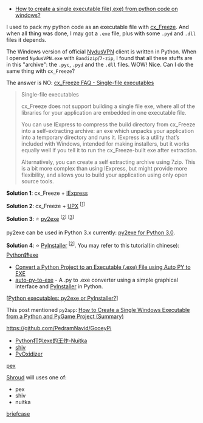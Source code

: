 * [How to create a single executable file(.exe) from python code on windows?](https://github.com/myd7349/Ongoing-Study/issues/4)

I used to pack my python code as an executable file with [cx_Freeze](http://cx-freeze.sourceforge.net/). And when all thing was done, I may got a `.exe` file, plus with some `.pyd` and `.dll` files it depends.

The Windows version of official [NydusVPN](http://www.ny-dus.info/) client is written in Python. When I opened `NydusVPN.exe` with `Bandizip`/`7-zip`, I found that all these stuffs are in this "archive": the `.pyc`, `.pyd` and the `.dll` files. WOW! Nice. Can I do the same thing with `cx_Freeze`?

The answer is NO:
[cx_Freeze FAQ - Single-file executables](http://cx-freeze.readthedocs.org/en/latest/faq.html)

> Single-file executables
> 
> cx_Freeze does not support building a single file exe, where all of the libraries for your application are embedded in one executable file.
> 
> You can use IExpress to compress the build directory from cx_Freeze into a self-extracting archive: an exe which unpacks your application into a temporary directory and runs it. IExpress is a utility that’s included with Windows, intended for making installers, but it works equally well if you tell it to run the cx_Freeze-built exe after extraction.
> 
> Alternatively, you can create a self extracting archive using 7zip. This is a bit more complex than using IExpress, but might provide more flexibility, and allows you to build your application using only open source tools.

**Solution 1**: cx_Freeze + [IExpress](http://en.wikipedia.org/wiki/IExpress)

<p></p>

**Solution 2**: cx_Freeze + [UPX](http://upx.sourceforge.net/) <sup>[[1](http://stackoverflow.com/questions/4999567/cx-freeze-python-single-file)]</sup>

<p></p>

**Solution 3**: :star: [py2exe](http://www.py2exe.org/) <sup>[[2](http://stackoverflow.com/questions/112698/py2exe-generate-single-executable-file)]</sup> <sup>[[3](http://stackoverflow.com/questions/1730742/pack-program-and-dynamically-loaded-files-into-single-executable-python-py)]</sup>

<p>py2exe can be used in Python 3.x currently: <a href="http://stackoverflow.com/questions/505230/py2exe-for-python-3-0">py2exe for Python 3.0</a>.</p>

**Solution 4**: :star: [PyInstaller](https://github.com/pyinstaller/pyinstaller/wiki) <sup>[[2](http://stackoverflow.com/questions/112698/py2exe-generate-single-executable-file)]</sup>. You may refer to this tutorial(in chinese): [Python转exe](https://github.com/smartFlash/pySecurity/blob/master/zh-cn/0x4.md)

- [Convert a Python Project to an Executable (.exe) File using Auto PY to EXE](https://python.plainenglish.io/convert-a-python-project-to-an-executable-exe-file-175080da4485)
- [auto-py-to-exe](https://pypi.org/project/auto-py-to-exe/) - A .py to .exe converter using a simple graphical interface and [PyInstaller](https://www.pyinstaller.org/) in Python.

[[Python executables: py2exe or PyInstaller?](https://stackoverflow.com/questions/6235123/python-executables-py2exe-or-pyinstaller)]

This post mentioned `py2app`: [How to Create a Single Windows Executable from a Python and PyGame Project (Summary)](https://irwinkwan.com/2013/04/29/python-executables-pyinstaller-and-a-48-hour-game-design-compo/)


https://github.com/PedramNavid/GooeyPi


* [Python打包exe的王炸-Nuitka](https://zhuanlan.zhihu.com/p/133303836)
* [shiv](https://github.com/linkedin/shiv)
* [PyOxidizer](https://github.com/indygreg/PyOxidizer)

[pex](https://github.com/pantsbuild/pex)

[Shroud](https://github.com/LLNL/shroud/blob/db592d5d72ed61cbebbd1a084230e15b6b0096b4/Makefile#L116-L182) will uses one of:

- pex
- shiv
- nuitka

[briefcase](https://github.com/beeware/briefcase)